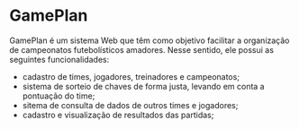 # GamePlan

GamePlan é um sistema Web que têm como objetivo facilitar a organização de campeonatos futebolísticos amadores. Nesse sentido, ele possui as seguintes funcionalidades:
- cadastro de times, jogadores, treinadores e campeonatos;
- sistema de sorteio de chaves de forma justa, levando em conta a pontuação do time;
- sitema de consulta de dados de outros times e jogadores;
- cadastro e visualização de resultados das partidas;



